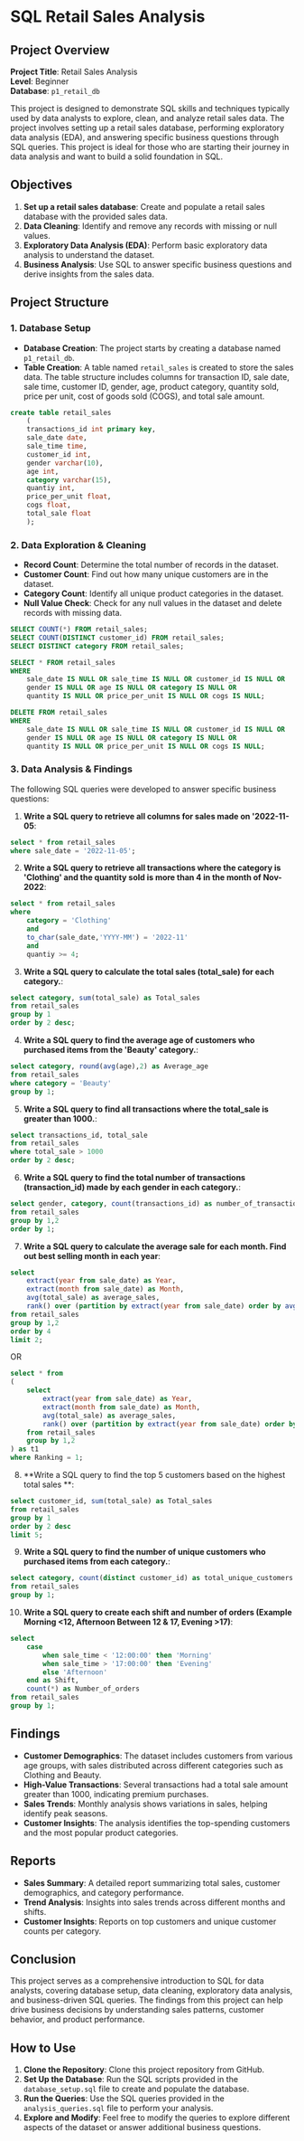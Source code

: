 # SQL Retail Sales Analysis

## Project Overview

**Project Title**: Retail Sales Analysis  
**Level**: Beginner  
**Database**: `p1_retail_db`

This project is designed to demonstrate SQL skills and techniques typically used by data analysts to explore, clean, and analyze retail sales data. The project involves setting up a retail sales database, performing exploratory data analysis (EDA), and answering specific business questions through SQL queries. This project is ideal for those who are starting their journey in data analysis and want to build a solid foundation in SQL.

## Objectives

1. **Set up a retail sales database**: Create and populate a retail sales database with the provided sales data.
2. **Data Cleaning**: Identify and remove any records with missing or null values.
3. **Exploratory Data Analysis (EDA)**: Perform basic exploratory data analysis to understand the dataset.
4. **Business Analysis**: Use SQL to answer specific business questions and derive insights from the sales data.

## Project Structure

### 1. Database Setup

- **Database Creation**: The project starts by creating a database named `p1_retail_db`.
- **Table Creation**: A table named `retail_sales` is created to store the sales data. The table structure includes columns for transaction ID, sale date, sale time, customer ID, gender, age, product category, quantity sold, price per unit, cost of goods sold (COGS), and total sale amount.

```sql
create table retail_sales
	(
	transactions_id int primary key,	
	sale_date date,
	sale_time time,	
	customer_id int,
	gender varchar(10),
	age int,	
	category varchar(15),	
	quantiy int,
	price_per_unit float,	
	cogs float,
	total_sale float
	);
```

### 2. Data Exploration & Cleaning

- **Record Count**: Determine the total number of records in the dataset.
- **Customer Count**: Find out how many unique customers are in the dataset.
- **Category Count**: Identify all unique product categories in the dataset.
- **Null Value Check**: Check for any null values in the dataset and delete records with missing data.

```sql
SELECT COUNT(*) FROM retail_sales;
SELECT COUNT(DISTINCT customer_id) FROM retail_sales;
SELECT DISTINCT category FROM retail_sales;

SELECT * FROM retail_sales
WHERE 
    sale_date IS NULL OR sale_time IS NULL OR customer_id IS NULL OR 
    gender IS NULL OR age IS NULL OR category IS NULL OR 
    quantity IS NULL OR price_per_unit IS NULL OR cogs IS NULL;

DELETE FROM retail_sales
WHERE 
    sale_date IS NULL OR sale_time IS NULL OR customer_id IS NULL OR 
    gender IS NULL OR age IS NULL OR category IS NULL OR 
    quantity IS NULL OR price_per_unit IS NULL OR cogs IS NULL;
```

### 3. Data Analysis & Findings

The following SQL queries were developed to answer specific business questions:

1. **Write a SQL query to retrieve all columns for sales made on '2022-11-05**:
```sql
select * from retail_sales
where sale_date = '2022-11-05';
```

2. **Write a SQL query to retrieve all transactions where the category is 'Clothing' and the quantity sold is more than 4 in the month of Nov-2022**:
```sql
select * from retail_sales
where
	category = 'Clothing'
	and
	to_char(sale_date,'YYYY-MM') = '2022-11'
	and
	quantiy >= 4;
```

3. **Write a SQL query to calculate the total sales (total_sale) for each category.**:
```sql
select category, sum(total_sale) as Total_sales
from retail_sales
group by 1
order by 2 desc;
```

4. **Write a SQL query to find the average age of customers who purchased items from the 'Beauty' category.**:
```sql
select category, round(avg(age),2) as Average_age
from retail_sales
where category = 'Beauty'
group by 1;
```

5. **Write a SQL query to find all transactions where the total_sale is greater than 1000.**:
```sql
select transactions_id, total_sale
from retail_sales
where total_sale > 1000
order by 2 desc;
```

6. **Write a SQL query to find the total number of transactions (transaction_id) made by each gender in each category.**:
```sql
select gender, category, count(transactions_id) as number_of_transactions
from retail_sales
group by 1,2
order by 1;
```

7. **Write a SQL query to calculate the average sale for each month. Find out best selling month in each year**:
```sql
select
	extract(year from sale_date) as Year,
	extract(month from sale_date) as Month,
	avg(total_sale) as average_sales,
	rank() over (partition by extract(year from sale_date) order by avg(total_sale) desc) as Ranking
from retail_sales
group by 1,2
order by 4
limit 2;
```
OR
```sql
select * from
(
	select
		extract(year from sale_date) as Year,
		extract(month from sale_date) as Month,
		avg(total_sale) as average_sales,
		rank() over (partition by extract(year from sale_date) order by avg(total_sale) desc) as Ranking
	from retail_sales
	group by 1,2
) as t1
where Ranking = 1;
```
8. **Write a SQL query to find the top 5 customers based on the highest total sales **:
```sql
select customer_id, sum(total_sale) as Total_sales
from retail_sales
group by 1
order by 2 desc
limit 5;
```

9. **Write a SQL query to find the number of unique customers who purchased items from each category.**:
```sql
select category, count(distinct customer_id) as total_unique_customers
from retail_sales
group by 1;
```

10. **Write a SQL query to create each shift and number of orders (Example Morning <12, Afternoon Between 12 & 17, Evening >17)**:
```sql
select
	case
		when sale_time < '12:00:00' then 'Morning'
		when sale_time > '17:00:00' then 'Evening'
		else 'Afternoon'
	end as Shift,
	count(*) as Number_of_orders
from retail_sales
group by 1;
```

## Findings

- **Customer Demographics**: The dataset includes customers from various age groups, with sales distributed across different categories such as Clothing and Beauty.
- **High-Value Transactions**: Several transactions had a total sale amount greater than 1000, indicating premium purchases.
- **Sales Trends**: Monthly analysis shows variations in sales, helping identify peak seasons.
- **Customer Insights**: The analysis identifies the top-spending customers and the most popular product categories.

## Reports

- **Sales Summary**: A detailed report summarizing total sales, customer demographics, and category performance.
- **Trend Analysis**: Insights into sales trends across different months and shifts.
- **Customer Insights**: Reports on top customers and unique customer counts per category.

## Conclusion

This project serves as a comprehensive introduction to SQL for data analysts, covering database setup, data cleaning, exploratory data analysis, and business-driven SQL queries. The findings from this project can help drive business decisions by understanding sales patterns, customer behavior, and product performance.

## How to Use

1. **Clone the Repository**: Clone this project repository from GitHub.
2. **Set Up the Database**: Run the SQL scripts provided in the `database_setup.sql` file to create and populate the database.
3. **Run the Queries**: Use the SQL queries provided in the `analysis_queries.sql` file to perform your analysis.
4. **Explore and Modify**: Feel free to modify the queries to explore different aspects of the dataset or answer additional business questions.

